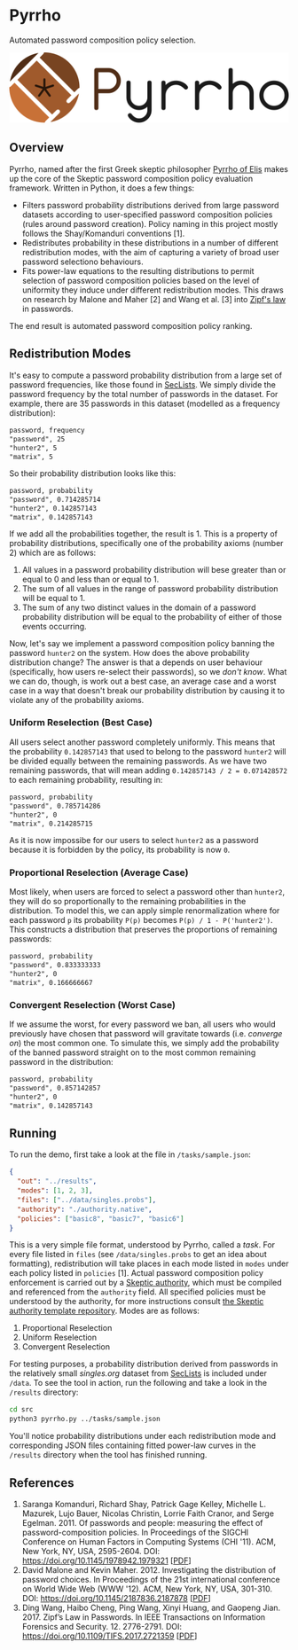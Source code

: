 # Pyrrho
Automated password composition policy selection.

![logo](assets/logo-text-h.svg)

## Overview
Pyrrho, named after the first Greek skeptic philosopher [Pyrrho of Elis](https://en.wikipedia.org/wiki/Pyrrho) makes up the core of the Skeptic password composition policy evaluation framework. Written in Python, it does a few things:

* Filters password probability distributions derived from large password datasets according to user-specified password composition policies (rules around password creation). Policy naming in this project mostly follows the Shay/Komanduri conventions \[1\].
* Redistributes probability in these distributions in a number of different redistribution modes, with the aim of capturing a variety of broad user password selectiono behaviours.
* Fits power-law equations to the resulting distributions to permit selection of password composition policies based on the level of uniformity they induce under different redistribution modes. This draws on research by Malone and Maher \[2\] and Wang et al. \[3\] into [Zipf's law](https://en.wikipedia.org/wiki/Zipf%27s_law) in passwords.

The end result is automated password composition policy ranking.

## Redistribution Modes
It's easy to compute a password probability distribution from a large set of password frequencies, like those found in [SecLists](https://github.com/danielmiessler/seclists). We simply divide the password frequency by the total number of passwords in the dataset. For example, there are 35 passwords in this dataset (modelled as a frequency distribution):

```
password, frequency
"password", 25
"hunter2", 5
"matrix", 5
```

So their probability distribution looks like this:

```
password, probability
"password", 0.714285714
"hunter2", 0.142857143
"matrix", 0.142857143
```

If we add all the probabilities together, the result is 1. This is a property of probability distributions, specifically one of the probability axioms (number 2) which are as follows:

1. All values in a password probability distribution will bese greater than or equal to 0 and less than or equal to 1.
2. The sum of all values in the range of password probability distribution will be equal to 1.
3. The sum of any two distinct values in the domain of a password probability distribution will be equal to the probability of either of those events occurring.

Now, let's say we implement a password composition policy banning the password `hunter2` on the system. How does the above probability distribution change? The answer is that a depends on user behaviour (specifically, how users re-select their passwords), so we *don't know*. What we can do, though, is work out a best case, an average case and a worst case in a way that doesn't break our probability distribution by causing it to violate any of the probability axioms.

### Uniform Reselection (Best Case)
All users select another password completely uniformly. This means that the probability `0.142857143` that used to belong to the password `hunter2` will be divided equally between the remaining passwords. As we have two remaining passwords, that will mean adding `0.142857143 / 2 = 0.071428572` to each remaining probability, resulting in:

```
password, probability
"password", 0.785714286
"hunter2", 0
"matrix", 0.214285715
```

As it is now impossibe for our users to select `hunter2` as a password because it is forbidden by the policy, its probability is now `0`.

### Proportional Reselection (Average Case)
Most likely, when users are forced to select a password other than `hunter2`, they will do so proportionally to the remaining probabilities in the distribution. To model this, we can apply simple renormalization where for each password `p` its probability `P(p)` becomes `P(p) / 1 - P('hunter2')`. This constructs a distribution that preserves the proportions of remaining passwords:

```
password, probability
"password", 0.833333333
"hunter2", 0
"matrix", 0.166666667
```

### Convergent Reselection (Worst Case)
If we assume the worst, for every password we ban, all users who would previously have chosen that password will gravitate towards (i.e. *converge on*) the most common one. To simulate this, we simply add the probability of the banned password straight on to the most common remaining password in the distribution:

```
password, probability
"password", 0.857142857
"hunter2", 0
"matrix", 0.142857143
```

## Running
To run the demo, first take a look at the file in `/tasks/sample.json`:

```json
{
  "out": "../results",
  "modes": [1, 2, 3],
  "files": ["../data/singles.probs"],
  "authority": "./authority.native",
  "policies": ["basic8", "basic7", "basic6"]
}
```

This is a very simple file format, understood by Pyrrho, called a *task*. For every file listed in `files` (see `/data/singles.probs` to get an idea about formatting), redistribution will take places in each mode listed in `modes` under each policy listed in `policies` \[1\]. Actual password composition policy enforcement is carried out by a [Skeptic authority](https://github.com/sr-lab/skeptic-authority-template), which must be compiled and referenced from the `authority` field. All specified policies must be understood by the authority, for more instructions consult [the Skeptic authority template repository](https://github.com/sr-lab/skeptic-authority-template). Modes are as follows:

1. Proportional Reselection
2. Uniform Reselection
3. Convergent Reselection

For testing purposes, a probability distribution derived from passwords in the relatively small *singles.org* dataset from [SecLists](https://github.com/danielmiessler/seclists) is included under `/data`. To see the tool in action, run the following and take a look in the `/results` directory:

```bash
cd src
python3 pyrrho.py ../tasks/sample.json
```

You'll notice probability distributions under each redistribution mode and corresponding JSON files containing fitted power-law curves in the `/results` directory when the tool has finished running.

## References
1. Saranga Komanduri, Richard Shay, Patrick Gage Kelley, Michelle L. Mazurek, Lujo Bauer, Nicolas Christin, Lorrie Faith Cranor, and Serge Egelman. 2011. Of passwords and people: measuring the effect of password-composition policies. In Proceedings of the SIGCHI Conference on Human Factors in Computing Systems (CHI '11). ACM, New York, NY, USA, 2595-2604. DOI: https://doi.org/10.1145/1978942.1979321 \[[PDF](https://www.guanotronic.com/~serge/papers/chi11b.pdf)\]
2. David Malone and Kevin Maher. 2012. Investigating the distribution of password choices. In Proceedings of the 21st international conference on World Wide Web (WWW '12). ACM, New York, NY, USA, 301-310. DOI: https://doi.org/10.1145/2187836.2187878 \[[PDF](https://www.maths.tcd.ie/~dwmalone/p/www2012.pdf)\]
3. Ding Wang, Haibo Cheng, Ping Wang, Xinyi Huang, and Gaopeng Jian. 2017. Zipf’s Law in Passwords. In IEEE Transactions on Information Forensics and Security. 12. 2776-2791. DOI: https://doi.org/10.1109/TIFS.2017.2721359 \[[PDF](http://wangdingg.weebly.com/uploads/2/0/3/6/20366987/passwordzipf_v8.pdf)\]
